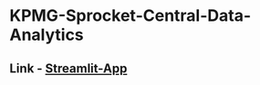 # KPMG-Sprocket-Central-Data-Analytics
## Link - [Streamlit-App](https://parvashah-create-damg7243-streamlitmain-parva-0s3ncw.streamlit.app/)
